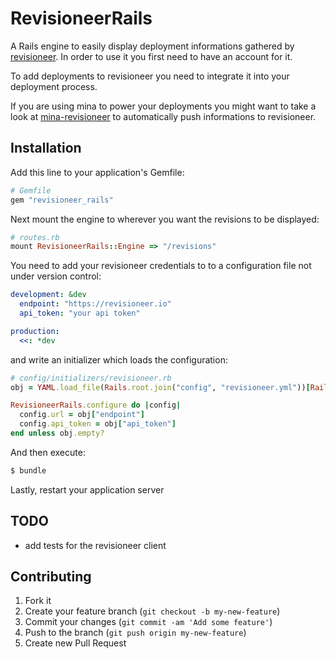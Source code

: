 # RevisioneerRails

A Rails engine to easily display deployment informations gathered by [revisioneer][1].
In order to use it you first need to have an account for it.

To add deployments to revisioneer you need to integrate it into your deployment process.

If you are using mina to power your deployments you might want to take a look at [mina-revisioneer][2] to automatically push informations to revisioneer.

## Installation

Add this line to your application's Gemfile:

``` ruby
# Gemfile
gem "revisioneer_rails"
```

Next mount the engine to wherever you want the revisions to be displayed:

``` ruby
# routes.rb
mount RevisioneerRails::Engine => "/revisions"
```

You need to add your revisioneer credentials to to a configuration file not under version control:

``` yaml
development: &dev
  endpoint: "https://revisioneer.io"
  api_token: "your api token"

production:
  <<: *dev
```

and write an initializer which loads the configuration:

``` ruby
# config/initializers/revisioneer.rb
obj = YAML.load_file(Rails.root.join("config", "revisioneer.yml"))[Rails.env]

RevisioneerRails.configure do |config|
  config.url = obj["endpoint"]
  config.api_token = obj["api_token"]
end unless obj.empty?
```

And then execute:

``` ruby
$ bundle
```

Lastly, restart your application server

## TODO

- add tests for the revisioneer client

## Contributing

1. Fork it
2. Create your feature branch (`git checkout -b my-new-feature`)
3. Commit your changes (`git commit -am 'Add some feature'`)
4. Push to the branch (`git push origin my-new-feature`)
5. Create new Pull Request

[1]:https://github.com/nicolai86/revisioneer
[2]:https://github.com/nicolai86/mina-revisioneer